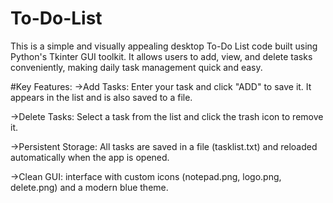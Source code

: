 # To-Do-List
This is a simple and visually appealing desktop To-Do List code built using Python's Tkinter GUI toolkit. It allows users to add, view, and delete tasks conveniently, making daily task management quick and easy.

#Key Features:
->Add Tasks: Enter your task and click "ADD" to save it. It appears in the list and is also saved to a file.

->Delete Tasks: Select a task from the list and click the trash icon to remove it.

->Persistent Storage: All tasks are saved in a file (tasklist.txt) and reloaded automatically when the app is opened.

->Clean GUI:  interface with custom icons (notepad.png, logo.png, delete.png) and a modern blue theme.
